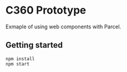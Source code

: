# C360 Prototype

Exmaple of using web components with Parcel.

## Getting started

```
npm install
npm start
```

